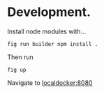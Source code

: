# Development.

Install node modules with...
```
fig run builder npm install .
```

Then run
```
fig up
```

Navigate to [localdocker:8080](http://localdocker:8080)